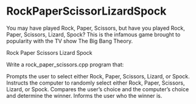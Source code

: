 # RockPaperScissorLizardSpock

You may have played Rock, Paper, Scissors, but have you played Rock, Paper, Scissors, Lizard, Spock? This is the infamous game brought to popularity with the TV show The Big Bang Theory.

Rock Paper Scissors Lizard Spock

Write a rock_paper_scissors.cpp program that:

Prompts the user to select either Rock, Paper, Scissors, Lizard, or Spock.
Instructs the computer to randomly select either Rock, Paper, Scissors, Lizard, or Spock.
Compares the user’s choice and the computer’s choice and determine the winner.
Informs the user who the winner is.
